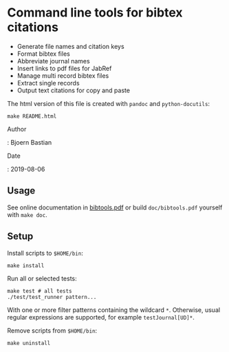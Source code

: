 Command line tools for bibtex citations
=======================================

-   Generate file names and citation keys
-   Format bibtex files
-   Abbreviate journal names
-   Insert links to pdf files for JabRef
-   Manage multi record bibtex files
-   Extract single records
-   Output text citations for copy and paste

The html version of this file is created with `pandoc` and `python-docutils`:

    make README.html

Author

:   Bjoern Bastian

Date

:   2019-08-06

Usage
-----

See online documentation in
[bibtools.pdf](https://bbastian.pavo.uberspace.de/files/bibtools/bibtools.pdf)
or build `doc/bibtools.pdf` yourself with `make doc`.

Setup
-----

Install scripts to `$HOME/bin`:

    make install

Run all or selected tests:

    make test # all tests
    ./test/test_runner pattern...

  With one or more filter patterns containing the wildcard `*`.  Otherwise,
  usual regular expressions are supported, for example `testJournal[UD]*`.

Remove scripts from `$HOME/bin`:

    make uninstall
